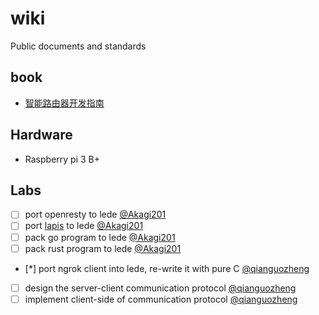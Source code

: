 # wiki

Public documents and standards

## book
* [智能路由器开发指南](http://openwrt.bjbook.net/)

## Hardware
* Raspberry pi 3 B+

## Labs
- [ ] port openresty to lede [@Akagi201][Akagi201]
- [ ] port [lapis](https://github.com/leafo/lapis) to lede [@Akagi201][Akagi201]
- [ ] pack go program to lede [@Akagi201][Akagi201]
- [ ] pack rust program to lede [@Akagi201][Akagi201]
- [\*] port ngrok client into lede, re-write it with pure C [@qianguozheng][qianguozheng]
- [ ] design the server-client communication protocol [@qianguozheng][qianguozheng]
- [ ] implement client-side of communication protocol [@qianguozheng][qianguozheng]

[Akagi201]: <https://github.com/Akagi201> "Akagi201"
[qianguozheng]: <https://github.com/qianguozheng> "qianguozheng"
